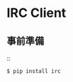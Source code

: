 IRC Client
===========================

事前準備
---------------------------

::

    $ pip install irc
